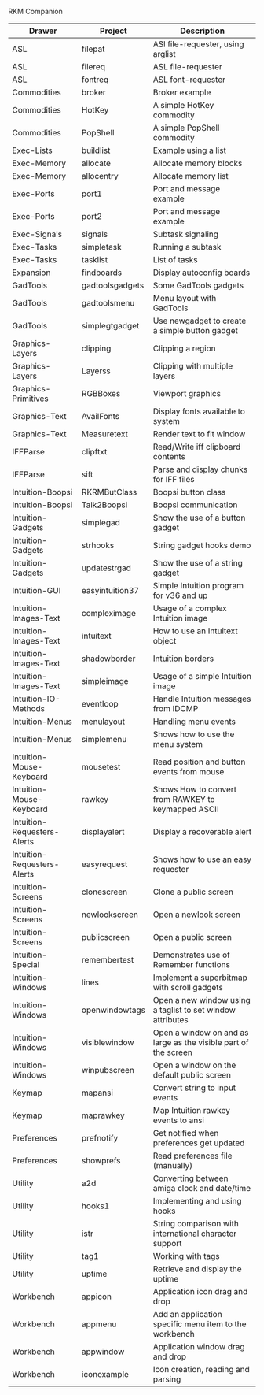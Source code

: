 RKM Companion

| Drawer                      | Project         | Description
| --------------------------- | --------------- | ----------------------------------
| ASL                         | filepat         | ASl file-requester, using arglist
| ASL                         | filereq         | ASL file-requester
| ASL                         | fontreq         | ASL font-requester
| Commodities                 | broker          | Broker example
| Commodities                 | HotKey          | A simple HotKey commodity
| Commodities                 | PopShell        | A simple PopShell commodity
| Exec-Lists                  | buildlist       | Example using a list
| Exec-Memory                 | allocate        | Allocate memory blocks
| Exec-Memory                 | allocentry      | Allocate memory list
| Exec-Ports                  | port1           | Port and message example
| Exec-Ports                  | port2           | Port and message example
| Exec-Signals                | signals         | Subtask signaling
| Exec-Tasks                  | simpletask      | Running a subtask
| Exec-Tasks                  | tasklist        | List of tasks
| Expansion                   | findboards      | Display autoconfig boards
| GadTools                    | gadtoolsgadgets | Some GadTools gadgets
| GadTools                    | gadtoolsmenu    | Menu layout with GadTools
| GadTools                    | simplegtgadget  | Use newgadget to create a simple button gadget
| Graphics-Layers             | clipping        | Clipping a region
| Graphics-Layers             | Layerss         | Clipping with multiple layers
| Graphics-Primitives         | RGBBoxes        | Viewport graphics
| Graphics-Text               | AvailFonts      | Display fonts available to system
| Graphics-Text               | Measuretext     | Render text to fit window
| IFFParse                    | clipftxt        | Read/Write iff clipboard contents
| IFFParse                    | sift            | Parse and display chunks for IFF files
| Intuition-Boopsi            | RKRMButClass    | Boopsi button class
| Intuition-Boopsi            | Talk2Boopsi     | Boopsi communication
| Intuition-Gadgets           | simplegad       | Show the use of a button gadget
| Intuition-Gadgets           | strhooks        | String gadget hooks demo
| Intuition-Gadgets           | updatestrgad    | Show the use of a string gadget
| Intuition-GUI               | easyintuition37 | Simple Intuition program for v36 and up
| Intuition-Images-Text       | compleximage    | Usage of a complex Intuition image
| Intuition-Images-Text       | intuitext       | How to use an Intuitext object
| Intuition-Images-Text       | shadowborder    | Intuition borders
| Intuition-Images-Text       | simpleimage     | Usage of a simple Intuition image
| Intuition-IO-Methods        | eventloop       | Handle Intuition messages from IDCMP
| Intuition-Menus             | menulayout      | Handling menu events
| Intuition-Menus             | simplemenu      | Shows how to use the menu system
| Intuition-Mouse-Keyboard    | mousetest       | Read position and button events from mouse
| Intuition-Mouse-Keyboard    | rawkey          | Shows How to convert from RAWKEY to keymapped ASCII
| Intuition-Requesters-Alerts | displayalert    | Display a recoverable alert
| Intuition-Requesters-Alerts | easyrequest     | Shows how to use an easy requester
| Intuition-Screens           | clonescreen     | Clone a public screen
| Intuition-Screens           | newlookscreen   | Open a newlook screen
| Intuition-Screens           | publicscreen    | Open a public screen
| Intuition-Special           | remembertest    | Demonstrates use of Remember functions
| Intuition-Windows           | lines           | Implement a superbitmap with scroll gadgets
| Intuition-Windows           | openwindowtags  | Open a new window using a taglist to set window attributes
| Intuition-Windows           | visiblewindow   | Open a window on and as large as the visible part of the screen
| Intuition-Windows           | winpubscreen    | Open a window on the default public screen
| Keymap                      | mapansi         | Convert string to input events
| Keymap                      | maprawkey       | Map Intuition rawkey events to ansi
| Preferences                 | prefnotify      | Get notified when preferences get updated
| Preferences                 | showprefs       | Read preferences file (manually)
| Utility                     | a2d             | Converting between amiga clock and date/time
| Utility                     | hooks1          | Implementing and using hooks
| Utility                     | istr            | String comparison with international character support
| Utility                     | tag1            | Working with tags
| Utility                     | uptime          | Retrieve and display the uptime
| Workbench                   | appicon         | Application icon drag and drop
| Workbench                   | appmenu         | Add an application specific menu item to the workbench
| Workbench                   | appwindow       | Application window drag and drop
| Workbench                   | iconexample     | Icon creation, reading and parsing

